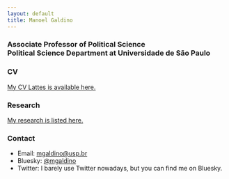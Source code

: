 ```yaml
---
layout: default
title: Manoel Galdino
---
```


### Associate Professor of Political Science <br> Political Science Department at Universidade de São Paulo

### CV
[My CV Lattes is available here.](http://lattes.cnpq.br/9398710384205803)

### Research
[My research is listed here.](research/)

### Contact
- Email: mgaldino@usp.br
- Bluesky: [@mgaldino](https://bsky.app/profile/mgaldino.bsky.social)
- Twitter: I barely use Twitter nowadays, but you can find me on Bluesky.